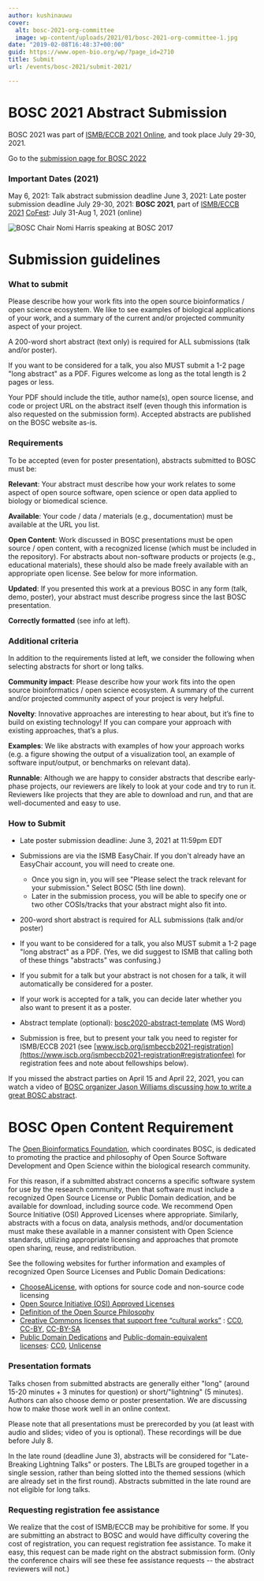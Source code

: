 ```yaml
---
author: kushinauwu
cover:
  alt: bosc-2021-org-committee
  image: wp-content/uploads/2021/01/bosc-2021-org-committee-1.jpg
date: "2019-02-08T16:48:37+00:00"
guid: https://www.open-bio.org/wp/?page_id=2710
title: Submit
url: /events/bosc-2021/submit-2021/

---
```

# BOSC 2021 Abstract Submission

BOSC 2021 was part of [ISMB/ECCB 2021 Online](https://www.iscb.org/ismbeccb2021), and took place July 29-30, 2021.

Go to the [submission page for BOSC 2022](/events/bosc-2022/submit/)

### Important Dates (2021)

May 6, 2021: Talk abstract submission deadline
June 3, 2021: Late poster submission deadline
July 29-30, 2021: **BOSC 2021**, part of [ISMB/ECCB 2021](https://www.iscb.org/ismbeccb2021)
[CoFest](/events/bosc-2021/collaborationfest/): July 31-Aug 1, 2021 (online)

![BOSC Chair Nomi Harris speaking at BOSC 2017](wp/wp-content/uploads/2019/03/nomi-at-podium-open-data-slide-gigascience.jpg-1.jpg)

# Submission guidelines

### What to submit

Please describe how your work fits into the open source bioinformatics / open science ecosystem. We like to see examples of biological applications of your work, and a summary of the current and/or projected community aspect of your project.  

A 200-word short abstract (text only) is required for ALL submissions (talk and/or poster).

If you want to be considered for a talk, you also MUST submit a 1-2 page "long abstract" as a PDF. Figures welcome as long as the total length is 2 pages or less.


Your PDF should include the title, author name(s), open source license, and code or project URL on the abstract itself (even though this information is also requested on the submission form). Accepted abstracts are published on the BOSC website as-is.

### Requirements

To be accepted (even for poster presentation), abstracts submitted to BOSC must be:

**Relevant**: Your abstract must describe how your work relates to some aspect of open source software, open science or open data applied to biology or biomedical science.

**Available**: Your code / data / materials (e.g., documentation) must be available at the URL you list.

**Open Content**: Work discussed in BOSC presentations must be open source / open content, with a recognized license (which must be included in the repository). For abstracts about non-software products or projects (e.g., educational materials), these should also be made freely available with an appropriate open license. See below for more information.

**Updated**: If you presented this work at a previous BOSC in any form (talk, demo, poster), your abstract must describe progress since the last BOSC presentation.

**Correctly formatted** (see info at left).

### Additional criteria

In addition to the requirements listed at left, we consider the following when selecting abstracts for short or long talks.

**Community impact**: Please describe how your work fits into the open source bioinformatics / open science ecosystem. A summary of the current and/or projected community aspect of your project is very helpful.

**Novelty**: Innovative approaches are interesting to hear about, but it’s fine to build on existing technology! If you can compare your approach with existing approaches, that’s a plus.

**Examples**: We like abstracts with examples of how your approach works (e.g. a figure showing the output of a visualization tool, an example of software input/output, or benchmarks on relevant data).

**Runnable**: Although we are happy to consider abstracts that describe early-phase projects, our reviewers are likely to look at your code and try to run it. Reviewers like projects that they are able to download and run, and that are well-documented and easy to use.

### How to Submit

- Late poster submission deadline: June 3, 2021 at 11:59pm EDT
- Submissions are via the ISMB EasyChair. If you don't already have an EasyChair account, you will need to create one.

  - Once you sign in, you will see "Please select the track relevant for your submission." Select BOSC (5th line down).
  - Later in the submission process, you will be able to specify one or two other COSIs/tracks that your abstract might also fit into.

- 200-word short abstract is required for ALL submissions (talk and/or poster)
- If you want to be considered for a talk, you also MUST submit a 1-2 page "long abstract" as a PDF. (Yes, we did suggest to ISMB that calling both of these things "abstracts" was confusing.)
- If you submit for a talk but your abstract is not chosen for a talk, it will automatically be considered for a poster.
- If your work is accepted for a talk, you can decide later whether you also want to present it as a poster.
- Abstract template (optional): [bosc2020-abstract-template](wp/wp-content/uploads/2020/04/bosc2020-abstract-template.docx) (MS Word)
- Submission is free, but to present your talk you need to register for ISMB/ECCB 2021 (see [www.iscb.org/ismbeccb2021-registration](https://www.iscb.org/ismbeccb2021-registration#registrationfee) for registration fees and note about fellowships below).

If you missed the abstract parties on April 15 and April 22, 2021, you can watch a video of [BOSC organizer Jason Williams discussing how to write a great BOSC abstract](https://youtu.be/DwJRrh1Tpew).

# BOSC Open Content Requirement

The [Open Bioinformatics Foundation](/wiki/OBF), which coordinates BOSC, is dedicated to promoting the practice and philosophy of Open Source Software Development and Open Science within the biological research community.

For this reason, if a submitted abstract concerns a specific software system for use by the research community, then that software must include a recognized Open Source License or Public Domain dedication, and be available for download, including source code. We recommend Open Source Initiative (OSI) Approved Licenses where appropriate.
Similarly, abstracts with a focus on data, analysis methods, and/or documentation must make these available in a manner consistent with Open Science standards, utilizing appropriate licensing and approaches that promote open sharing, reuse, and redistribution.

See the following websites for further information and examples of recognized Open Source Licenses and Public Domain Dedications:

- [ChooseALicense](https://choosealicense.com/), with options for source code and non-source code licensing
- [Open Source Initiative (OSI) Approved Licenses](http://www.opensource.org/licenses/)
- [Definition of the Open Source Philosophy](http://www.opensource.org/docs/definition.php)
- [Creative Commons licenses that support free “cultural works”](https://creativecommons.org/share-your-work/public-domain/freeworks/) : [CC0](https://creativecommons.org/share-your-work/public-domain/cc0), [CC-BY](https://creativecommons.org/licenses/by/3.0/), [CC-BY-SA](https://creativecommons.org/licenses/by-sa/3.0/)
- [Public Domain Dedications](https://creativecommons.org/share-your-work/public-domain/) and [Public-domain-equivalent licenses](https://en.wikipedia.org/wiki/Public-domain-equivalent_license): [CC0](https://creativecommons.org/share-your-work/public-domain/cc0), [Unlicense](https://unlicense.org/)

### Presentation formats

Talks chosen from submitted abstracts are generally either "long" (around 15-20 minutes + 3 minutes for question) or short/"lightning" (5 minutes). Authors can also choose demo or poster presentation. We are discussing how to make those work well in an online context.

Please note that all presentations must be prerecorded by you (at least with audio and slides; video of you is optional). These recordings will be due before July 8.

In the late round (deadline June 3), abstracts will be considered for "Late-Breaking Lightning Talks" or posters. The LBLTs are grouped together in a single session, rather than being slotted into the themed sessions (which are already set in the first round). Abstracts submitted in the late round are not eligible for long talks.

### Requesting registration fee assistance

We realize that the cost of ISMB/ECCB may be prohibitive for some. If you are submitting an abstract to BOSC and would have difficulty covering the cost of registration, you can request registration fee assistance. To make it easy, this request can be made right on the abstract submission form. (Only the conference chairs will see these fee assistance requests -- the abstract reviewers will not.)
